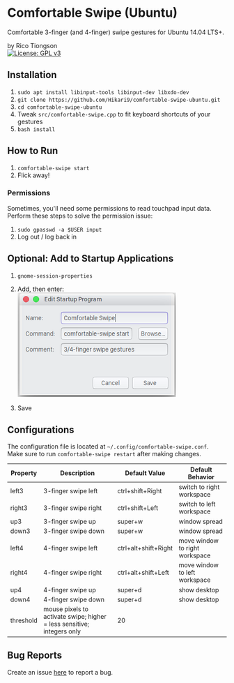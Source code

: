 # Comfortable Swipe (Ubuntu)
Comfortable 3-finger (and 4-finger) swipe gestures for Ubuntu 14.04 LTS+.

by Rico Tiongson     
[![License: GPL v3](https://img.shields.io/badge/License-GPL%20v3-blue.svg)](https://www.gnu.org/licenses/gpl-3.0)  

## Installation
1. `sudo apt install libinput-tools libinput-dev libxdo-dev`
2. `git clone https://github.com/Hikari9/comfortable-swipe-ubuntu.git`
3. `cd comfortable-swipe-ubuntu`
4. Tweak `src/comfortable-swipe.cpp` to fit keyboard shortcuts of your gestures
5. `bash install`

## How to Run
1. `comfortable-swipe start`
2. Flick away!

### Permissions
Sometimes, you'll need some permissions to read touchpad input data. Perform these steps to solve the permission issue:

1. `sudo gpasswd -a $USER input`
2. Log out / log back in

## Optional: Add to Startup Applications
1. `gnome-session-properties`
2. Add, then enter:  
    ![Add to Startup Applications](img/sample.png)

3. Save

## Configurations
The configuration file is located at `~/.config/comfortable-swipe.conf`.  
Make sure to run `comfortable-swipe restart` after making changes.

Property  | Description | Default Value | Default Behavior
--------- | ----------- | -------------- | -----
left3     | 3-finger swipe left | ctrl+shift+Right | switch to right workspace
right3    | 3-finger swipe right | ctrl+shift+Left | switch to left workspace
up3       | 3-finger swipe up | super+w | window spread
down3     | 3-finger swipe down | super+w | window spread
left4     | 4-finger swipe left | ctrl+alt+shift+Right | move window to right workspace
right4    | 4-finger swipe right | ctrl+alt+shift+Left | move window to left workspace
up4       | 4-finger swipe up | super+d | show desktop
down4     | 4-finger swipe down | super+d | show desktop
threshold | mouse pixels to activate swipe; higher = less sensitive; integers only | 20

## Bug Reports
Create an issue [here](https://github.com/Hikari9/comfortable-swipe-ubuntu/issues/new) to report a bug.
